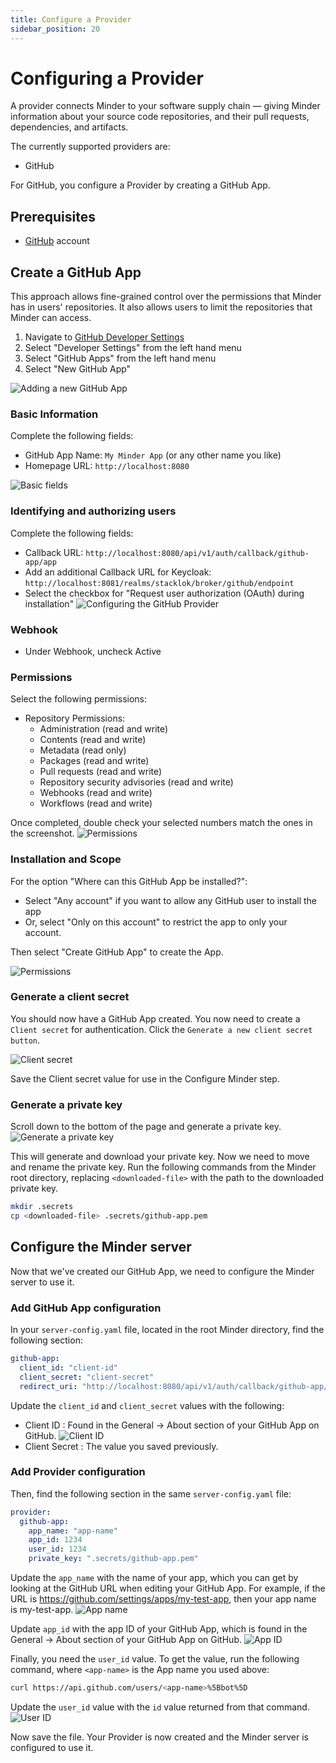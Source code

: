 ```yaml
---
title: Configure a Provider
sidebar_position: 20
---
```


# Configuring a Provider
A provider connects Minder to your software supply chain — giving Minder information about your source code repositories, and their pull requests, dependencies, and artifacts.

The currently supported providers are:
- GitHub   

For GitHub, you configure a Provider by creating a GitHub App. 

## Prerequisites

- [GitHub](https://github.com) account

## Create a GitHub App
This approach allows fine-grained control over the permissions that Minder has in users' repositories.  It also 
allows users to limit the repositories that Minder can access.

1. Navigate to [GitHub Developer Settings](https://github.com/settings/profile)
1. Select "Developer Settings" from the left hand menu
1. Select "GitHub Apps" from the left hand menu
1. Select "New GitHub App"

![Adding a new GitHub App](./images/new-github-app.png)

### Basic Information
Complete the following fields:
   - GitHub App Name: `My Minder App` (or any other name you like)
   - Homepage URL: `http://localhost:8080`

![Basic fields](./images/provider-basic.png)

### Identifying and authorizing users
Complete the following fields:
   - Callback URL: `http://localhost:8080/api/v1/auth/callback/github-app/app`
   - Add an additional Callback URL for Keycloak: `http://localhost:8081/realms/stacklok/broker/github/endpoint`
   - Select the checkbox for "Request user authorization (OAuth) during installation"
![Configuring the GitHub Provider](./images/provider-ident-and-auth.png)

### Webhook
- Under Webhook, uncheck Active

### Permissions
Select the following permissions:
   - Repository Permissions:
     - Administration (read and write)
     - Contents (read and write)
     - Metadata (read only)
     - Packages (read and write)
     - Pull requests (read and write)
     - Repository security advisories (read and write)
     - Webhooks (read and write)
     - Workflows (read and write)

Once completed, double check your selected numbers match the ones in the screenshot.
![Permissions](./images/provider-permissions.png)

### Installation and Scope
For the option "Where can this GitHub App be installed?":
- Select "Any account" if you want to allow any GitHub user to install the app
- Or, select "Only on this account" to restrict the app to only your account.

Then select "Create GitHub App" to create the App.

![Permissions](./images/provider-create.png)

### Generate a client secret
You should now have a GitHub App created. You now need to create a `Client secret` for authentication.
Click the `Generate a new client secret button`.

![Client secret](./images/provider-client-secret-created.png)

Save the Client secret value for use in the Configure Minder step. 

### Generate a private key 
Scroll down to the bottom of the page and generate a private key.
![Generate a private key](./images/provider-generate-private.png)

This will generate and download your private key.
Now we need to move and rename the private key.
Run the following commands from the Minder root directory, replacing `<downloaded-file>` with the path to the downloaded private key.
```bash
mkdir .secrets
cp <downloaded-file> .secrets/github-app.pem
```

## Configure the Minder server
Now that we've created our GitHub App, we need to configure the Minder server to use it.


### Add GitHub App configuration

In your `server-config.yaml` file, located in the root Minder directory, find the following section:
```yaml
github-app:
  client_id: "client-id"
  client_secret: "client-secret"
  redirect_uri: "http://localhost:8080/api/v1/auth/callback/github-app/app" # This needs to match the registered callback URL in the GitHub App
```
Update the `client_id` and `client_secret` values with the following:
- Client ID : Found in the General -> About section of your GitHub App on GitHub.
![Client ID](./images/provider-client-id.png)
- Client Secret : The value you saved previously. 

### Add Provider configuration
Then, find the following section in the same `server-config.yaml` file:

```yaml
provider:
  github-app:
    app_name: "app-name"
    app_id: 1234
    user_id: 1234
    private_key: ".secrets/github-app.pem"
```
Update the `app_name` with the name of your app, which you can get by looking at the GitHub URL when editing your GitHub App. For example, if the URL is https://github.com/settings/apps/my-test-app, then your app name is my-test-app.
![App name](./images/provider-app-name.png)

Update `app_id` with the app ID of your GitHub App, which is found in the General -> About section of your GitHub App on GitHub.
![App ID](./images/provider-app-id.png)

Finally, you need the `user_id` value. To get the value, run the following command, where `<app-name>` is the App name you used above:

```bash
curl https://api.github.com/users/<app-name>%5Bbot%5D
```
Update the `user_id` value with the `id` value returned from that command. 
![User ID](./images/provider-user-id.png)

Now save the file. Your Provider is now created and the Minder server is configured to use it.


